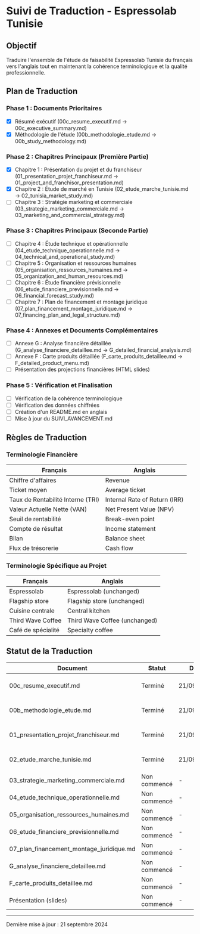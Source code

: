 # Suivi de Traduction - Espressolab Tunisie

## Objectif
Traduire l'ensemble de l'étude de faisabilité Espressolab Tunisie du français vers l'anglais tout en maintenant la cohérence terminologique et la qualité professionnelle.

## Plan de Traduction

### Phase 1 : Documents Prioritaires
- [x] Résumé exécutif (00c_resume_executif.md → 00c_executive_summary.md)
- [x] Méthodologie de l'étude (00b_methodologie_etude.md → 00b_study_methodology.md)

### Phase 2 : Chapitres Principaux (Première Partie)
- [x] Chapitre 1 : Présentation du projet et du franchiseur (01_presentation_projet_franchiseur.md → 01_project_and_franchisor_presentation.md)
- [x] Chapitre 2 : Étude de marché en Tunisie (02_etude_marche_tunisie.md → 02_tunisia_market_study.md)
- [ ] Chapitre 3 : Stratégie marketing et commerciale (03_strategie_marketing_commerciale.md → 03_marketing_and_commercial_strategy.md)

### Phase 3 : Chapitres Principaux (Seconde Partie)
- [ ] Chapitre 4 : Étude technique et opérationnelle (04_etude_technique_operationnelle.md → 04_technical_and_operational_study.md)
- [ ] Chapitre 5 : Organisation et ressources humaines (05_organisation_ressources_humaines.md → 05_organization_and_human_resources.md)
- [ ] Chapitre 6 : Étude financière prévisionnelle (06_etude_financiere_previsionnelle.md → 06_financial_forecast_study.md)
- [ ] Chapitre 7 : Plan de financement et montage juridique (07_plan_financement_montage_juridique.md → 07_financing_plan_and_legal_structure.md)

### Phase 4 : Annexes et Documents Complémentaires
- [ ] Annexe G : Analyse financière détaillée (G_analyse_financiere_detaillee.md → G_detailed_financial_analysis.md)
- [ ] Annexe F : Carte produits détaillée (F_carte_produits_detaillee.md → F_detailed_product_menu.md)
- [ ] Présentation des projections financières (HTML slides)

### Phase 5 : Vérification et Finalisation
- [ ] Vérification de la cohérence terminologique
- [ ] Vérification des données chiffrées
- [ ] Création d'un README.md en anglais
- [ ] Mise à jour du SUIVI_AVANCEMENT.md

## Règles de Traduction

### Terminologie Financière
| Français | Anglais |
|----------|---------|
| Chiffre d'affaires | Revenue |
| Ticket moyen | Average ticket |
| Taux de Rentabilité Interne (TRI) | Internal Rate of Return (IRR) |
| Valeur Actuelle Nette (VAN) | Net Present Value (NPV) |
| Seuil de rentabilité | Break-even point |
| Compte de résultat | Income statement |
| Bilan | Balance sheet |
| Flux de trésorerie | Cash flow |

### Terminologie Spécifique au Projet
| Français | Anglais |
|----------|---------|
| Espressolab | Espressolab (unchanged) |
| Flagship store | Flagship store (unchanged) |
| Cuisine centrale | Central kitchen |
| Third Wave Coffee | Third Wave Coffee (unchanged) |
| Café de spécialité | Specialty coffee |

## Statut de la Traduction

| Document | Statut | Date | Commentaires |
|----------|--------|------|-------------|
| 00c_resume_executif.md | Terminé | 21/09/2024 | Traduit et poussé sur GitHub |
| 00b_methodologie_etude.md | Terminé | 21/09/2024 | Traduit et poussé sur GitHub |
| 01_presentation_projet_franchiseur.md | Terminé | 21/09/2024 | Traduit et poussé sur GitHub |
| 02_etude_marche_tunisie.md | Terminé | 21/09/2024 | Traduit et poussé sur GitHub |
| 03_strategie_marketing_commerciale.md | Non commencé | - | - |
| 04_etude_technique_operationnelle.md | Non commencé | - | - |
| 05_organisation_ressources_humaines.md | Non commencé | - | - |
| 06_etude_financiere_previsionnelle.md | Non commencé | - | - |
| 07_plan_financement_montage_juridique.md | Non commencé | - | - |
| G_analyse_financiere_detaillee.md | Non commencé | - | - |
| F_carte_produits_detaillee.md | Non commencé | - | - |
| Présentation (slides) | Non commencé | - | - |

---

Dernière mise à jour : 21 septembre 2024
